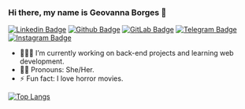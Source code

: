 ### Hi there, my name is Geovanna Borges 👋



[![Linkedin Badge](https://img.shields.io/badge/LinkedIn-0077B5?style=for-the-badge&logo=linkedin&logoColor=white)](https://www.linkedin.com/in/https://www.linkedin.com/in/geovannabrgs/)
[![Github Badge](https://img.shields.io/badge/GitHub-100000?style=for-the-badge&logo=github&logoColor=white)](https://github.com/geovannabrgs/)
[![GitLab Badge](https://img.shields.io/badge/GitLab-330F63?style=for-the-badge&logo=gitlab&logoColor=white)](https://gitlab.com/geovannabrgsl/)
[![Telegram Badge](https://img.shields.io/badge/Telegram-2CA5E0?style=for-the-badge&logo=telegram&logoColor=white)](https://t.me/geovannabrgs)
[![Instagram Badge](https://img.shields.io/badge/Instagram-E4405F?style=for-the-badge&logo=instagram&logoColor=white)](https://www.instagram.com/geovannaborgeszz/)
 

- 👩🏽‍💻 I’m currently working on back-end projects and learning web development.
- 🙋‍♀️ Pronouns: She/Her.
- ⚡ Fun fact: I love horror movies. 

[![Top Langs](https://github-readme-stats.vercel.app/api/top-langs/?username=geovannabrgs&layout=compact)](https://github.com/geovannabrgs/github-readme-stats)







 
